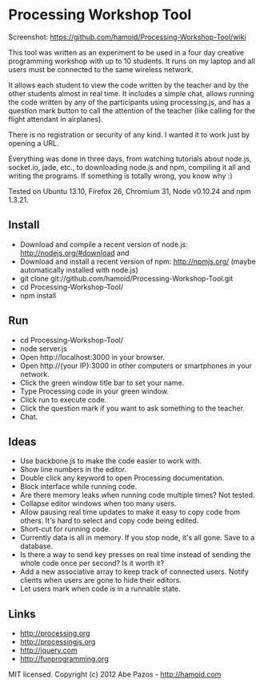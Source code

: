 # Processing Workshop Tool

Screenshot: https://github.com/hamoid/Processing-Workshop-Tool/wiki

This tool was written as an experiment to be used in a four day creative programming workshop with up to 10 students. It runs on my laptop and all users must be connected to the same wireless network.

It allows each student to view the code written by the teacher and by the other students almost in real time. It includes a simple chat, allows running the code written by any of the participants using processing.js, and has a question mark button to call the attention of the teacher (like calling for the flight attendant in airplanes).

There is no registration or security of any kind. I wanted it to work just by opening a URL.

Everything was done in three days, from watching tutorials about node.js, socket.io, jade, etc., to downloading node.js and npm, compiling it all and writing the programs. If something is totally wrong, you know why :)

Tested on Ubuntu 13.10, Firefox 26, Chromium 31, Node v0.10.24 and npm 1.3.21.

## Install
* Download and compile a recent version of node.js: http://nodejs.org/#download and
* Download and install a recent version of npm: http://npmjs.org/ (maybe automatically installed with node.js)
* git clone git://github.com/hamoid/Processing-Workshop-Tool.git
* cd Processing-Workshop-Tool/
* npm install

## Run
* cd Processing-Workshop-Tool/
* node server.js
* Open http://localhost:3000 in your browser.
* Open http://{your IP}:3000 in other computers or smartphones in your network.
* Click the green window title bar to set your name.
* Type Processing code in your green window.
* Click run to execute code.
* Click the question mark if you want to ask something to the teacher.
* Chat.

## Ideas
* Use backbone.js to make the code easier to work with.
* Show line numbers in the editor.
* Double click any keyword to open Processing documentation.
* Block interface while running code.
* Are there memory leaks when running code multiple times? Not tested.
* Collapse editor windows when too many users.
* Allow pausing real time updates to make it easy to copy code from others. It's hard to select and copy code being edited.
* Short-cut for running code.
* Currently data is all in memory. If you stop node, it's all gone. Save to a database.
* Is there a way to send key presses on real time instead of sending the whole code once per second? Is it worth it?
* Add a new associative array to keep track of connected users. Notify clients when users are gone to hide their editors.
* Let users mark when code is in a runnable state.

## Links
* http://processing.org
* http://processingjs.org
* http://jquery.com
* http://funprogramming.org

MIT licensed. Copyright (c) 2012 Abe Pazos - http://hamoid.com

